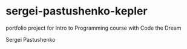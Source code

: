 # sergei-pastushenko-kepler
portfolio project for Intro to Programming course with Code the Dream

Sergei Pastushenko